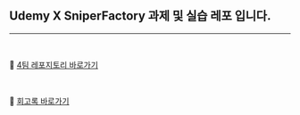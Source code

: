 ## Udemy X SniperFactory 과제 및 실습 레포 입니다.
---
</br>


📌 [4팀 레포지토리 바로가기](https://github.com/lgrin-byte/udemy-4/tree/jiwon)

</br>

📌 [회고록 바로가기](https://velog.io/@jiwon_96)


